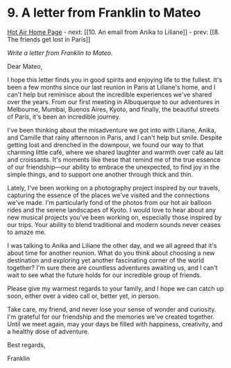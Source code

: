 # 9. A letter from Franklin to Mateo

[Hot Air Home Page](https://hotair.peterkaminski.wiki/) - next: [[10. An email from Anika to Liliane]] - prev: [[8. The friends get lost in Paris]]

_Write a letter from Franklin to Mateo._

Dear Mateo,

I hope this letter finds you in good spirits and enjoying life to the fullest. It's been a few months since our last reunion in Paris at Liliane's home, and I can't help but reminisce about the incredible experiences we've shared over the years. From our first meeting in Albuquerque to our adventures in Melbourne, Mumbai, Buenos Aires, Kyoto, and finally, the beautiful streets of Paris, it's been an incredible journey.

I've been thinking about the misadventure we got into with Liliane, Anika, and Camille that rainy afternoon in Paris, and I can't help but smile. Despite getting lost and drenched in the downpour, we found our way to that charming little café, where we shared laughter and warmth over café au lait and croissants. It's moments like these that remind me of the true essence of our friendship—our ability to embrace the unexpected, to find joy in the simple things, and to support one another through thick and thin.

Lately, I've been working on a photography project inspired by our travels, capturing the essence of the places we've visited and the connections we've made. I'm particularly fond of the photos from our hot air balloon rides and the serene landscapes of Kyoto. I would love to hear about any new musical projects you've been working on, especially those inspired by our trips. Your ability to blend traditional and modern sounds never ceases to amaze me.

I was talking to Anika and Liliane the other day, and we all agreed that it's about time for another reunion. What do you think about choosing a new destination and exploring yet another fascinating corner of the world together? I'm sure there are countless adventures awaiting us, and I can't wait to see what the future holds for our incredible group of friends.

Please give my warmest regards to your family, and I hope we can catch up soon, either over a video call or, better yet, in person.

Take care, my friend, and never lose your sense of wonder and curiosity. I'm grateful for our friendship and the memories we've created together. Until we meet again, may your days be filled with happiness, creativity, and a healthy dose of adventure.

Best regards,

Franklin



